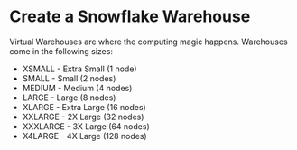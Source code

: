 # Create a Snowflake Warehouse

Virtual Warehouses are where the computing magic happens.  Warehouses come in the following sizes:

* XSMALL   - Extra Small (1 node)
* SMALL    - Small (2 nodes)
* MEDIUM   - Medium (4 nodes)
* LARGE    - Large (8 nodes)
* XLARGE   - Extra Large (16 nodes)
* XXLARGE  - 2X Large (32 nodes)
* XXXLARGE - 3X Large (64 nodes)
* X4LARGE  - 4X Large (128 nodes)

